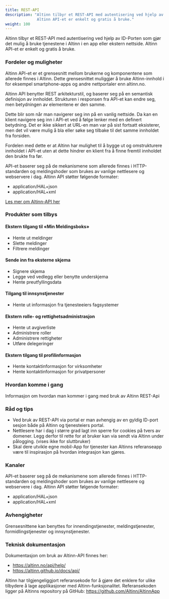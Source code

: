 ```yaml
---
title: REST-API
description: "Altinn tilbyr et REST-API med autentisering ved hjelp av ID-Porten som gjør det mulig å bruke tjenestene i Altinn i en app eller ekstern nettside.
              Altinn API-et er enkelt og gratis å bruke."
weight: 100
---
```


Altinn tilbyr et REST-API med autentisering ved hjelp av ID-Porten som gjør det mulig å bruke tjenestene i Altinn i en app eller ekstern nettside.
Altinn API-et er enkelt og gratis å bruke.


### Fordeler og muligheter

Altinn API-et er et grensesnitt mellom brukerne og komponentene som allerede finnes i Altinn.
Dette grensesnittet muliggjør å bruke Altinn-innhold i for eksempel smartphone-apps og andre nettportaler enn altinn.no.

Altinn API benytter REST arkitekturstil, og baserer seg på en semantisk definisjon av innholdet.
Strukturen i responsen fra API-et kan endre seg, men betydningen av elementene er den samme.

Dette blir som når man navigerer seg inn på en vanlig nettside. Da kan en klient navigere seg inn i API-et ved å følge lenker med en definert betydning.
Det er ikke sikkert at URL-en man var på sist fortsatt eksisterer, men det vil være mulig å bla eller søke seg tilbake til det samme innholdet fra forsiden.

Fordelen med dette er at Altinn har mulighet til å bygge ut og omstrukturere innholdet i API-et
uten at dette hindrer en klient fra å finne fremtil innholdet den brukte fra før.

API-et baserer seg på de mekanismene som allerede finnes i HTTP-standarden og meldingshoder som brukes av vanlige nettlesere og webservere i dag.
Altinn API støtter følgende formater:

 - application/HAL+json
 - application/HAL+xml

[Les mer om Altinn-API her](/docs/api/)

### Produkter som tilbys

#### Ekstern tilgang til «Min Meldingsboks»
 - Hente ut meldinger  
 - Slette meldinger
 - Filtrere meldinger

#### Sende inn fra eksterne skjema
 - Signere skjema
 - Legge ved vedlegg eller benytte underskjema
 - Hente preutfyllingsdata

#### Tilgang til innsynstjenester
 - Hente ut informasjon fra tjenesteeiers fagsystemer

#### Ekstern rolle- og rettighetsadministrasjon
 - Hente ut avgiverliste
 - Administrere roller
 - Administrere rettigheter
 - Utføre delegeringer

#### Ekstern tilgang til profilinformasjon
 - Hente kontaktinformasjon for virksomheter
 - Hente kontaktinformasjon for privatpersoner


### Hvordan komme i gang
Informasjon om hvordan man kommer i gang med bruk av Altinn REST-Api

### Råd og tips
 - Ved bruk av REST-API via portal er man avhengig av en gyldig ID-port sesjon både på Altinn og tjenesteiers portal.
 - Nettlesere har i dag i større grad lagt inn sperre for cookies på tvers av domener. Legg derfor til rette for at bruker kan via sendt via Altinn under pålogging. (vises ikke for sluttbruker)
 - Skal dere utvikle egne mobil-App for tjenester kan Altinns referanseapp være til inspirasjon på hvordan integrasjon kan gjøres.


### Kanaler
API-et baserer seg på de mekanismene som allerede finnes i HTTP-standarden og meldingshoder som brukes av vanlige nettlesere og webservere i dag.
Altinn API støtter følgende formater:  

 - application/HAL+json
 - application/HAL+xml

### Avhengigheter
Grensesnittene kan benyttes for innendingstjenester, meldingstjenester, formidlingstjenester og innsynstjenester.

### Teknisk dokumentasjon
Dokumentasjon om bruk av Altinn-API finnes her:  

 - https://altinn.no/api/help/
 - https://altinn.github.io/docs/api/

Altinn har tilgjengeliggjort referansekode for å gjøre det enklere for ulike tilbydere å lage applikasjoner med Altinn-funksjonalitet.
Referansekoden ligger på Altinns repository på GitHub: https://github.com/Altinn/AltinnApp
